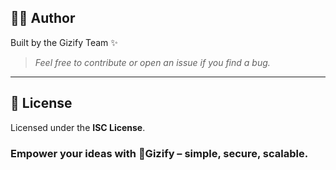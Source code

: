 ## 🧑‍💻 Author

Built by the Gizify Team ✨

> *Feel free to contribute or open an issue if you find a bug.*

---

## 📄 License

Licensed under the **ISC License**.

### Empower your ideas with 🌿Gizify – simple, secure, scalable.

